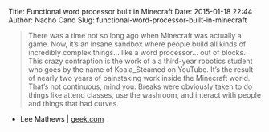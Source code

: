 Title: Functional word processor built in Minecraft
Date: 2015-01-18 22:44
Author: Nacho Cano
Slug: functional-word-processor-built-in-minecraft

> There was a time not so long ago when Minecraft was actually a game.
> Now, it’s an insane sandbox where people build all kinds of incredibly
> complex things… like a word processor… out of blocks. This crazy
> contraption is the work of a a third-year robotics student who goes by
> the name of Koala_Steamed on YouTube. It’s the result of nearly two
> years of painstaking work inside the Minecraft world. That’s not
> continuous, mind you. Breaks were obviously taken to do things like
> attend classes, use the washroom, and interact with people and things
> that had curves.

- Lee Mathews | [geek.com][]

  [geek.com]: http://www.geek.com/games/functional-word-processor-built-in-minecraft-1613216/
    "Functional word processor built in Minecraft"
